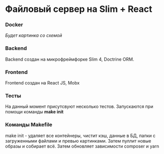 # Файловый сервер на Slim + React

### Docker
_Будет картинка со схемой_

### Backend
Backend создан на микрофреймфорке Slim 4, Doctrine ORM.

### Frontend
Frontend создан на React JS, Mobx

### Тесты
На данный момент присутсвуют несколько тестов. Запускаются при помощи команды **make init**

### Команды Makefile
make init - удаляет все контейнеры, чистит кэш, данные в БД, папки с загруженными файлами и превью картинками. Затем пуллит новые образы и собирает всё. Затем обновляет зависимости composer и yarn